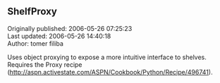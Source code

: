 ## ShelfProxy  
Originally published: 2006-05-26 07:25:23  
Last updated: 2006-05-26 14:40:18  
Author: tomer filiba  
  
Uses object proxying to expose a more intuitive interface to shelves. Requires the Proxy recipe (http://aspn.activestate.com/ASPN/Cookbook/Python/Recipe/496741).